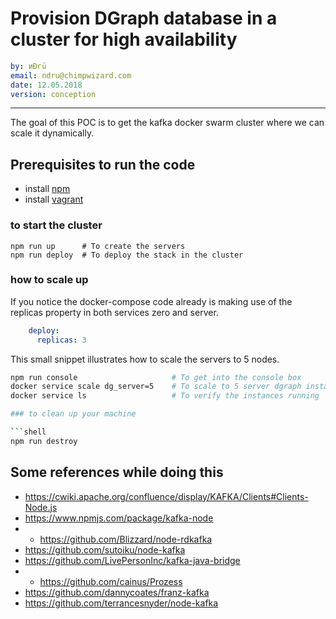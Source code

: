 # Provision DGraph database in a cluster for high availability

```yaml
by: иÐгü
email: ndru@chimpwizard.com
date: 12.05.2018
version: conception
```

****

The goal of this POC is to get the kafka docker swarm cluster where we can scale it dynamically.


## Prerequisites to run the code

- install [npm](https://docs.npmjs.com/getting-started/what-is-npm)
- install [vagrant](https://www.vagrantup.com/intro/index.html)

### to start the cluster

```shell
npm run up      # To create the servers
npm run deploy  # To deploy the stack in the cluster
```

### how to scale up

If you notice the docker-compose code already is making use of the replicas property in both services zero and server.

```yaml
    deploy:
      replicas: 3
```

This small snippet illustrates how to scale the servers to 5 nodes.

```bash
npm run console                     # To get into the console box
docker service scale dg_server=5    # To scale to 5 server dgraph instacnes
docker service ls                   # To verify the instances running

### to clean up your machine

```shell
npm run destroy
```

## Some references while doing this

- https://cwiki.apache.org/confluence/display/KAFKA/Clients#Clients-Node.js
- https://www.npmjs.com/package/kafka-node
- * https://github.com/Blizzard/node-rdkafka
- https://github.com/sutoiku/node-kafka
- https://github.com/LivePersonInc/kafka-java-bridge
- * https://github.com/cainus/Prozess
- https://github.com/dannycoates/franz-kafka
- https://github.com/terrancesnyder/node-kafka

